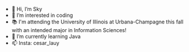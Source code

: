 - 👋 Hi, I’m Sky
- 👀 I’m interested in coding
- 📚 I'm attending the University of Illinois at Urbana-Champagne this fall with an intended major in Information Sciences!
- 🌱 I’m currently learning Java
- 📫 Insta: cesar_lauy

<!---
Skyltliu/Skyltliu is a ✨ special ✨ repository because its `README.md` (this file) appears on your GitHub profile.
You can click the Preview link to take a look at your changes.
--->
